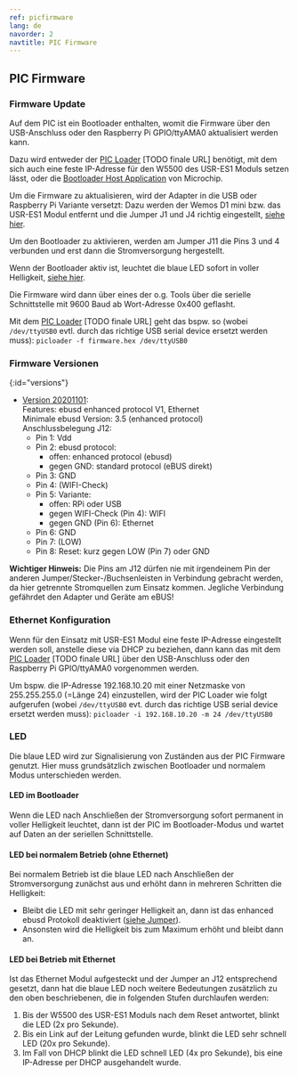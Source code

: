 ```yaml
---
ref: picfirmware
lang: de
navorder: 2
navtitle: PIC Firmware
---
```

## PIC Firmware

### Firmware Update
Auf dem PIC ist ein Bootloader enthalten, womit die Firmware über den USB-Anschluss oder den Raspberry Pi GPIO/ttyAMA0
aktualisiert werden kann.

Dazu wird entweder der
[PIC Loader](https://github.com/john30/ebus3/tree/master/tools/picloader) [TODO finale URL]
benötigt, mit dem sich auch eine feste IP-Adresse für den W5500 des USR-ES1 Moduls setzen lässt,
oder die [Bootloader Host Application](https://www.microchip.com/promo/8-bit-bootloader) von Microchip.

Um die Firmware zu aktualisieren, wird der Adapter in die USB oder Raspberry Pi Variante versetzt: Dazu werden
der Wemos D1 mini bzw. das USR-ES1 Modul entfernt und die Jumper J1 und J4 richtig eingestellt, [siehe hier](index#varianten).

Um den Bootloader zu aktivieren, werden am Jumper J11 die Pins 3 und 4 verbunden und erst dann die Stromversorgung
hergestellt.

Wenn der Bootloader aktiv ist, leuchtet die blaue LED sofort in voller Helligkeit, [siehe hier](#led).

Die Firmware wird dann über eines der o.g. Tools über die serielle Schnittstelle mit 9600 Baud ab Wort-Adresse 0x400 geflasht.

Mit dem
[PIC Loader](https://github.com/john30/ebus3/tree/master/tools/picloader) [TODO finale URL]
geht das bspw. so (wobei `/dev/ttyUSB0` evtl. durch das richtige USB serial device ersetzt werden muss):
`picloader -f firmware.hex /dev/ttyUSB0`

### Firmware Versionen
{:id="versions"}
* [Version 20201101](firmware/20201101-offset.hex):  
  Features: ebusd enhanced protocol V1, Ethernet  
  Minimale ebusd Version: 3.5 (enhanced protocol)  
  Anschlussbelegung J12:  
  * Pin 1: Vdd
  * Pin 2: ebusd protocol:
    * offen: enhanced protocol (ebusd)
    * gegen GND: standard protocol (eBUS direkt)
  * Pin 3: GND
  * Pin 4: (WIFI-Check)
  * Pin 5: Variante:
    * offen: RPi oder USB
    * gegen WIFI-Check (Pin 4): WIFI
    * gegen GND (Pin 6): Ethernet
  * Pin 6: GND
  * Pin 7: (LOW)
  * Pin 8: Reset: kurz gegen LOW (Pin 7) oder GND

**Wichtiger Hinweis:** Die Pins am J12 dürfen nie mit irgendeinem Pin der anderen Jumper/Stecker-/Buchsenleisten in
Verbindung gebracht werden, da hier getrennte Stromquellen zum Einsatz kommen. Jegliche Verbindung gefährdet den Adapter
und Geräte am eBUS!

### Ethernet Konfiguration
Wenn für den Einsatz mit USR-ES1 Modul eine feste IP-Adresse eingestellt werden soll, anstelle diese via DHCP zu beziehen,
dann kann das mit dem
[PIC Loader](https://github.com/john30/ebus3/tree/master/tools/picloader) [TODO finale URL]
über den USB-Anschluss oder den Raspberry Pi GPIO/ttyAMA0 vorgenommen werden.

Um bspw. die IP-Adresse 192.168.10.20 mit einer Netzmaske von 255.255.255.0 (=Länge 24) einzustellen, wird der PIC
Loader wie folgt aufgerufen (wobei `/dev/ttyUSB0` evt. durch das richtige USB serial device ersetzt werden muss):
`picloader -i 192.168.10.20 -m 24 /dev/ttyUSB0`

### LED
Die blaue LED wird zur Signalisierung von Zuständen aus der PIC Firmware genutzt. Hier muss grundsätzlich zwischen
Bootloader und normalem Modus unterschieden werden.

#### LED im Bootloader
Wenn die LED nach Anschließen der Stromversorgung sofort permanent in voller Helligkeit leuchtet, dann ist der PIC im
Bootloader-Modus und wartet auf Daten an der seriellen Schnittstelle.

#### LED bei normalem Betrieb (ohne Ethernet)
Bei normalem Betrieb ist die blaue LED nach Anschließen der Stromversorgung zunächst aus und erhöht dann in mehreren
Schritten die Helligkeit:
* Bleibt die LED mit sehr geringer Helligkeit an, dann ist das enhanced ebusd Protokoll deaktiviert
  ([siehe Jumper](index#jumper)). 
* Ansonsten wird die Helligkeit bis zum Maximum erhöht und bleibt dann an.

#### LED bei Betrieb mit Ethernet
Ist das Ethernet Modul aufgesteckt und der Jumper an J12 entsprechend gesetzt, dann hat die blaue LED noch weitere
Bedeutungen zusätzlich zu den oben beschriebenen, die in folgenden Stufen durchlaufen werden:
1. Bis der W5500 des USR-ES1 Moduls nach dem Reset antwortet, blinkt die LED (2x pro Sekunde).
2. Bis ein Link auf der Leitung gefunden wurde, blinkt die LED sehr schnell LED (20x pro Sekunde).
3. Im Fall von DHCP blinkt die LED schnell LED (4x pro Sekunde), bis eine IP-Adresse per DHCP ausgehandelt wurde. 
